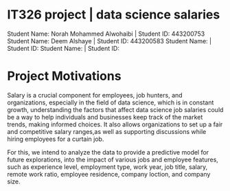 # IT326 project | data science salaries 
Student Name: Norah Mohammed Alwohaibi | Student ID: 443200753
 Student Name: Deem Alshaye | Student ID: 443200583
 Student Name:  | Student ID: 
 Student Name:  | Student ID: 

# Project Motivations
Salary is a crucial component for employees, job hunters, and organizations, especially in the field of data science, which is in constant growth, understanding the factors that affect data science job salaries could be a way to help individuals and businesses keep track of the market trends, making informed choices. It also allows organizations to set up a fair and competitive salary ranges,as well as supporting discussions while hiring employees for a curtain job.

For this, we intend to analyze the data to provide a predictive model for future explorations, into the impact of various jobs and employee features, such as experience level, employment type, work year, job title, salary, remote work ratio, employee residence, company loction, and company size.
